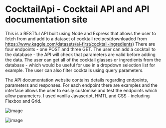 # CocktailApi - Cocktail API and API documentation site

This is a RESTful API built using Node and Express that allows the user to fetch from and add to a dataset of cocktail recipes(downloaded from https://www.kaggle.com/datasets/ai-first/cocktail-ingredients)
There are four endpoints - one POST and three GET.
The user can add a cocktail to the database - the API will check that parameters are valid before adding the data.
The user can get all of the cocktail glasses or ingredients from the database - which would be useful for use in a dropdown selection list for example.
The user can also filter cocktails using query parameters.

The API documentation website contains details regarding endpoints, parameters and responses.
For each endpoint there are examples and the interface allows the user to easily customise and test the endpoints which allow parameters.
I used vanilla Javascript, HMTL and CSS - including Flexbox and Grid.

![image](https://github.com/Natmonlee/CocktailApi/assets/126959061/7d8e3e37-74d2-4308-b906-f6251e3051d9)

![image](https://github.com/Natmonlee/CocktailApi/assets/126959061/1630b610-9dcd-4558-bbe7-8f1bfa5bce97)
